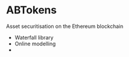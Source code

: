 # ABTokens
Asset securitisation on the Ethereum blockchain
* Waterfall library
* Online modelling
* 
